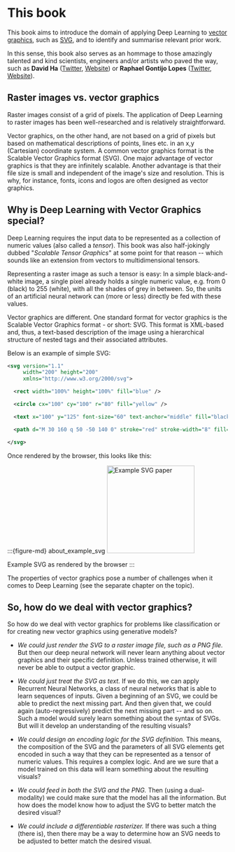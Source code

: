 # This book

This book aims to introduce the domain of applying Deep Learning to [vector graphics](https://en.wikipedia.org/wiki/Vector_graphics), such as [SVG](https://developer.mozilla.org/en-US/docs/Web/SVG), and to identify and summarise relevant prior work.

In this sense, this book also serves as an hommage to those amazingly talented and kind scientists, engineers and/or artists who paved the way, such as **David Ha** ([Twitter](https://twitter.com/hardmaru), [Website](https://otoro.net/ml/)) or **Raphael Gontijo Lopes** ([Twitter](https://twitter.com/iraphas13), [Website](https://raphagl.com/)).

## Raster images vs. vector graphics

Raster images consist of a grid of pixels. The application of Deep Learning to raster images has been well-researched and is relatively straightforward.

Vector graphics, on the other hand, are not based on a grid of pixels but based on mathematical descriptions of points, lines etc. in an x,y (Cartesian) coordinate system. A common vector graphics format is the Scalable Vector Graphics format (SVG). One major advantage of vector graphics is that they are infinitely scalable. Another advantage is that their file size is small and independent of the image's size and resolution. This is why, for instance, fonts, icons and logos are often designed as vector graphics.

## Why is Deep Learning with Vector Graphics special?

Deep Learning requires the input data to be represented as a collection of numeric values (also called a *tensor*). This book was also half-jokingly dubbed "*Scalable Tensor Graphics*" at some point for that reason -- which sounds like an extension from vectors to multidimensional tensors.

Representing a raster image as such a tensor is easy: In a simple black-and-white image, a single pixel already holds a single numeric value, e.g. from 0 (black) to 255 (white), with all the shades of grey in between. So, the units of an artificial neural network can (more or less) directly be fed with these values.

Vector graphics are different. One standard format for vector graphics is the Scalable Vector Graphics format - or short: SVG. This format is XML-based and, thus, a text-based description of the image using a hierarchical structure of nested tags and their associated attributes. 

Below is an example of simple SVG:

```XML
<svg version="1.1"
     width="200" height="200"
     xmlns="http://www.w3.org/2000/svg">

  <rect width="100%" height="100%" fill="blue" />

  <circle cx="100" cy="100" r="80" fill="yellow" />

  <text x="100" y="125" font-size="60" text-anchor="middle" fill="black">SVG</text>

  <path d="M 30 160 q 50 -50 140 0" stroke="red" stroke-width="8" fill="none" />

</svg>
```

Once rendered by the browser, this looks like this:

:::{figure-md} about_example_svg
<img src="example.svg" alt="Example SVG paper" width="200px">

Example SVG as rendered by the browser
:::

The properties of vector graphics pose a number of challenges when it comes to Deep Learning (see the separate chapter on the topic).


## So, how do we deal with vector graphics?

So how do we deal with vector graphics for problems like classification or for creating new vector graphics using generative models?

  * *We could just render the SVG to a raster image file, such as a PNG file.* But then our deep neural network will never learn anything about vector graphics and their specific definition. Unless trained otherwise, it will never be able to output a vector graphic.

  * *We could just treat the SVG as text.* If we do this, we can apply Recurrent Neural Networks, a class of neural networks that is able to learn sequences of inputs. Given a beginning of an SVG, we could be able to predict the next missing part. And then given that, we could again (auto-regressively) predict the next missing part -- and so on. Such a model would surely learn something about the syntax of SVGs. But will it develop an understanding of the resulting visuals?

  * *We could design an encoding logic for the SVG definition.* This means, the composition of the SVG and the parameters of all SVG elements get encoded in such a way that they can be represented as a tensor of numeric values. This requires a complex logic. And are we sure that a model trained on this data will learn something about the resulting visuals?

  * *We could feed in both the SVG and the PNG.* Then (using a dual-modality) we could make sure that the model has all the information. But how does the model know how to adjust the SVG to better match the desired visual?

  * *We could include a differentiable rasterizer.* If there was such a thing (there is), then there may be a way to determine how an SVG needs to be adjusted to better match the desired visual.
